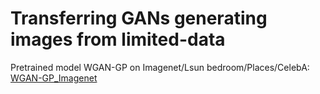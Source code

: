 # Transferring GANs generating images from limited-data
Pretrained model
WGAN-GP on Imagenet/Lsun bedroom/Places/CelebA: [WGAN-GP_Imagenet](https://drive.google.com/drive/folders/1v-BY_hvT61KlWewD_wRdY1h4u3Pm3ib7)
